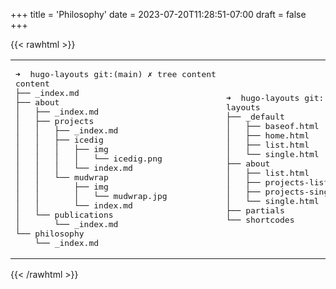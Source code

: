 +++
title = 'Philosophy'
date = 2023-07-20T11:28:51-07:00
draft = false
+++

{{< rawhtml >}}
<table>
<tbody>
<tr>
<td class="tree">
<pre>
➜  hugo-layouts git:(main) ✗ tree content
content
├── _index.md
├── about
│   ├── _index.md
│   ├── projects
│   │   ├── _index.md
│   │   ├── icedig
│   │   │   ├── img
│   │   │   │   └── icedig.png
│   │   │   └── index.md
│   │   └── mudwrap
│   │       ├── img
│   │       │   └── mudwrap.jpg
│   │       └── index.md
│   └── publications
│       └── _index.md
└── philosophy
    └── <span class="active">_index.md</span>
</pre>
</td>
<td class="tree">
<pre>
➜  hugo-layouts git:(main) ✗ tree layouts
layouts
├── _default
│   ├── <span class="always-active">baseof.html</span>
│   ├── home.html
│   ├── <span class="active">list.html</span>
│   └── single.html
├── about
│   ├── list.html
│   ├── projects-list.html
│   ├── projects-single.html
│   └── single.html
├── partials
└── shortcodes
</td>
</tr>
</tbody>
</table>
{{< /rawhtml >}}
